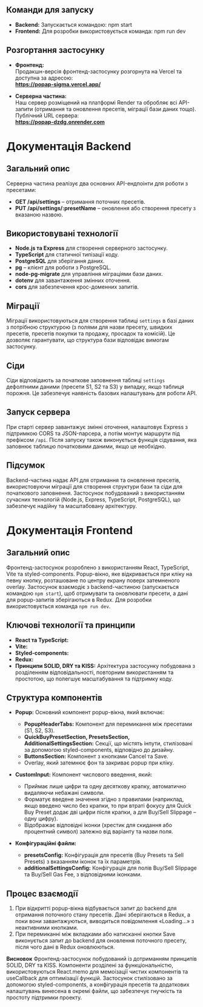 ## Команди для запуску
- **Backend:** Запускається командою:
  npm start
- **Frontend:** Для розробки використовується команда:
  npm run dev

## Розгортання застосунку

- **Фронтенд:**  
  Продакшн-версія фронтенд-застосунку розгорнута на Vercel та доступна за адресою:  
  **https://popap-sigma.vercel.app/**

- **Серверна частина:**  
  Наш сервер розміщений на платформі Render та обробляє всі API-запити (отримання та оновлення пресетів, міграції бази даних тощо).  
  Публічний URL сервера:  
  **https://popap-dzdg.onrender.com**


# Документація Backend

## Загальний опис
Серверна частина реалізує два основних API-ендпоінти для роботи з пресетами:
- **GET /api/settings** – отримання поточних пресетів.
- **PUT /api/settings/:presetName** – оновлення або створення пресету з вказаною назвою.

## Використовувані технології
- **Node.js та Express** для створення серверного застосунку.
- **TypeScript** для статичної типізації коду.
- **PostgreSQL** для зберігання даних.
- **pg** – клієнт для роботи з PostgreSQL.
- **node-pg-migrate** для управління міграціями бази даних.
- **dotenv** для завантаження змінних оточення.
- **cors** для забезпечення крос-доменних запитів.

## Міграції
Міграції використовуються для створення таблиці `settings` в базі даних з потрібною структурою (з полями для назви пресету, швидких пресетів, пресетів покупки та продажу, просадок та комісій). Це дозволяє гарантувати, що структура бази відповідає вимогам застосунку.

## Сіди
Сіди відповідають за початкове заповнення таблиці `settings` дефолтними даними (пресети S1, S2 та S3) у випадку, якщо таблиця порожня. Це забезпечує наявність базових налаштувань для роботи API.

## Запуск сервера
При старті сервер завантажує змінні оточення, налаштовує Express з підтримкою CORS та JSON-парсера, а потім монтує маршрути під префіксом `/api`. Після запуску також виконується функція сідування, яка заповнює таблицю початковими даними, якщо це необхідно.

## Підсумок
Backend-частина надає API для отримання та оновлення пресетів, використовуючи міграції для створення структури бази та сіди для початкового заповнення. Застосунок побудований з використанням сучасних технологій (Node.js, Express, TypeScript, PostgreSQL), що забезпечує надійну та масштабовану архітектуру.


# Документація Frontend

## Загальний опис
Фронтенд-застосунок розроблено з використанням React, TypeScript, Vite та styled-components. Popup-вікно, яке відкривається при кліку на певну кнопку, розташоване по центру екрану поверх затемненого overlay. Застосунок взаємодіє з backend-частиною (запускається командою `npm start`), щоб отримувати та оновлювати пресети, а дані для popup-запитів зберігаються в Redux. Для розробки використовується команда `npm run dev`.

## Ключові технології та принципи
- **React та TypeScript:** 
- **Vite:** 
- **Styled-components:** 
- **Redux:** 
- **Принципи SOLID, DRY та KISS:** Архітектура застосунку побудована з розділенням відповідальності, повторним використанням та простотою, що полегшує масштабування та підтримку коду.

## Структура компонентів
- **Popup:** Основний компонент popup-вікна, який включає:
  - **PopupHeaderTabs:** Компонент для перемикання між пресетами (S1, S2, S3).
  - **QuickBuyPresetSection, PresetsSection, AdditionalSettingsSection:** Секції, що містять інпути, стилізовані за допомогою styled-components, відповідно до дизайну.
  - **ButtonsSection:** Компонент з кнопками Cancel та Save.
  - Overlay, який затемнює фон та закриває popup при кліку.
- **CustomInput:** Компонент числового введення, який:
  - Приймає лише цифри та одну десяткову крапку, автоматично видаляючи небажані символи.
  - Форматує введене значення згідно з правилами (наприклад, якщо введено число без крапки, то при втраті фокусу для Quick Buy Preset додає дві цифри після крапки, а для Buy/Sell Slippage – одну цифру).
  - Відображає відповідні іконки (хрестик для скидання або процентний символ) залежно від варіанту та назви поля.

- **Конфігураційні файли:** 
  - **presetsConfig:** Конфігурація для пресетів (Buy Presets та Sell Presets) з вказанням іконок та їх параметрів.
  - **additionalSettingsConfig:** Конфігурація для полів Buy/Sell Slippage та Buy/Sell Gas Fee, з відповідними іконками.

## Процес взаємодії
1. При відкритті popup-вікна відбувається запит до backend для отримання поточного стану пресетів. Дані зберігаються в Redux, а поки вони завантажуються, виводиться повідомлення «Loading…» з неактивними кнопками.
2. При перемиканні між вкладками або натисканні кнопки Save виконується запит до backend для оновлення поточного пресету, після чого дані в Redux оновлюються.

**Висновок**
Фронтенд-застосунок побудований із дотриманням принципів SOLID, DRY та KISS. Компоненти розділені за функціональністю, використовуються React.memo для мемоізації чистих компонентів та useCallback для оптимізації функцій. Застосунок стилізовано за допомогою styled-components, а конфігурація пресетів та додаткових налаштувань винесена в окремі файли, що забезпечує гнучкість та простоту підтримки проекту.
